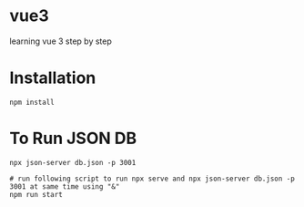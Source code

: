 # vue3
learning vue 3 step by step

# Installation
``` npm install ```

# To Run JSON DB
``` npx json-server db.json -p 3001 ```

```
# run following script to run npx serve and npx json-server db.json -p 3001 at same time using "&"
npm run start
```
